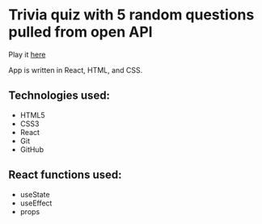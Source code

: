 # Trivia quiz with 5 random questions pulled from open API

Play it [here](https://quizzical-3fb03.web.app/)

App is written in React, HTML, and CSS.

## Technologies used:
- HTML5
- CSS3
- React
- Git
- GitHub

## React functions used:
- useState
- useEffect
- props
